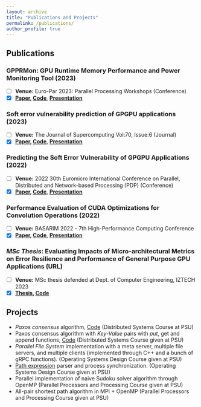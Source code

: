 ```yaml
---
layout: archive
title: "Publications and Projects"
permalink: /publications/
author_profile: true
---
```

## Publications
### GPPRMon: GPU Runtime Memory Performance and Power Monitoring Tool (2023) <br />
- [ ] **Venue:**  Euro-Par 2023: Parallel Processing Workshops (Conference)
- [x] **[Paper](https://scholar.google.com/citations?view_op=view_citation&hl=en&user=uj3eWlIAAAAJ&citation_for_view=uj3eWlIAAAAJ:qjMakFHDy7sC), [Code](https://github.com/parsiyte/GPPRMon)**, [**Presentation**](https://www.youtube.com/watch?v=1jB2UfjsQnw&lc=UgxjLvkXVL4ExfrqC_h4AaABAg)

### Soft error vulnerability prediction of GPGPU applications (2023) <br />
- [ ] **Venue:** The Journal of Supercomputing Vol:70, Issue:6 (Journal)
- [x] **[Paper](https://scholar.google.com/citations?view_op=view_citation&hl=en&user=uj3eWlIAAAAJ&citation_for_view=uj3eWlIAAAAJ:d1gkVwhDpl0C), [Code](https://github.com/BT-MasterThesis/SoftErrorVulnerabilityPrediction-GPGPUs)**, [**Presentation**](https://www.youtube.com/watch?v=ikQxN9-yV-I)

### Predicting the Soft Error Vulnerability of GPGPU Applications (2022) <br />
- [ ] **Venue:** 2022 30th Euromicro International Conference on Parallel, Distributed and Network-based Processing (PDP) (Conference)
- [x] **[Paper](https://scholar.google.com/citations?view_op=view_citation&hl=en&user=uj3eWlIAAAAJ&citation_for_view=uj3eWlIAAAAJ:u-x6o8ySG0sC), [Code](https://github.com/BT-MasterThesis/SoftErrorVulnerabilityPrediction-GPGPUs)**, [**Presentation**](https://www.youtube.com/watch?v=UjibAly2sjY)

### Performance Evaluation of CUDA Optimizations for Convolution Operations (2022) <br />
- [ ] **Venue:** BASARIM 2022 - 7th High-Performance Computing Conference 
- [x] **[Paper](https://scholar.google.com/citations?view_op=view_citation&hl=en&user=uj3eWlIAAAAJ&citation_for_view=uj3eWlIAAAAJ:u5HHmVD_uO8C), [Code](https://github.com/BT-MasterThesis/Optimizing_ConvolutionAlgorithms_CUDA)**, [**Presentation**](https://github.com/BT-MasterThesis/Optimizing_ConvolutionAlgorithms_CUDA/blob/main/Optimization%20for%202D-3DConvolution%20Algorithms%20in%20CUDA%20----%20PRESENTATION.pdf)

### _MSc Thesis_: Evaluating Impacts of Micro-architectural Metrics on Error Resilience and Performance of General Purpose GPU Applications (URL) <br />
- [ ] **Venue:** MSc thesis defended at Dept. of Computer Engineering, IZTECH 2023 
- [x] **[Thesis](https://www.proquest.com/openview/1717ffc4207b95d340d809a87ffe6183/1?pq-origsite=gscholar&cbl=2026366&diss=y), [Code](https://github.com/BT-MasterThesis)**

## Projects
- _Paxos consensus_ algorithm, [Code](https://github.com/topcuburak/Paxos_GO) (Distributed Systems Course at PSU)
- Paxos consensus algorithm with _Key-Value_ pairs with _put_, get and append functions, [Code](https://github.com/topcuburak/KVPaxos_GO) (Distributed Systems Course given at PSU)
- _Parallel File System_ implementation with a meta server, multiple file servers, and multiple clients (implemented through C++ and a bunch of gRPC functions). (Operating Systems Design Course given at PSU)
- [Path expression](https://link.springer.com/chapter/10.1007/BFb0029355) parser and process synchronization. (Operating Systems Design Course given at PSU)
- Parallel implementation of naive Sudoku solver algorithm through OpenMP (Parallel Processors and Processing Course given at PSU)
- All-pair shortest path algorithm in MPI + OpenMP (Parallel Processors and Processing Course given at PSU)

